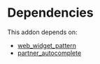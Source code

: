 # Dependencies

This addon depends on:

- [web_widget_pattern](https://github.com/bringout/oca-technical)
- [partner_autocomplete](https://github.com/bringout/oca-ocb-core/tree/680f309d65868a57afe7e3be0f9905cc2a7043fb/odoo-bringout-oca-ocb-partner_autocomplete)
